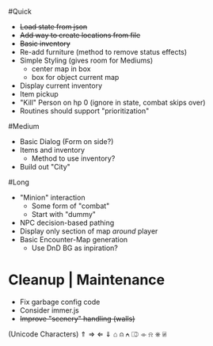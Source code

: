#Quick
* ~~Load state from json~~
* ~~Add way to create locations from file~~
* ~~Basic inventory~~
* Re-add furniture (method to remove status effects)
* Simple Styling (gives room for Mediums)
  * center map in box
  * box for object current map
* Display current inventory
* Item pickup
* "Kill" Person on hp 0 (ignore in state, combat skips over)
* Routines should support "prioritization"

#Medium
* Basic Dialog (Form on side?)
* Items and inventory
  * Method to use inventory?
* Build out "City"

#Long
* "Minion" interaction
  * Some form of "combat"
  * Start with "dummy"
* NPC decision-based pathing
* Display only section of map *around* player
* Basic Encounter-Map generation
  * Use DnD BG as inpiration?

# Cleanup | Maintenance
* Fix garbage config code
* Consider immer.js
* ~~Improve "scenery" handling (walls)~~



(Unicode Characters)
⇑ ⇒ ⇐ ⇓
⌂ ⍝ ⍲ ⎄
⌯ ⍾ ⎈ ⍯